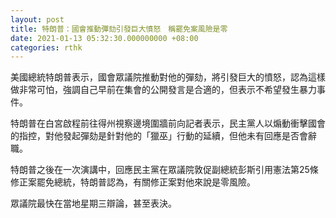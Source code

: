 ```yaml
---
layout: post
title: 特朗普：國會推動彈劾引發巨大憤怒　稱罷免案風險是零
date: 2021-01-13 05:32:30.000000000 +08:00
categories: rthk
---
```


美國總統特朗普表示，國會眾議院推動對他的彈劾，將引發巨大的憤怒，認為這樣做非常可怕，強調自己早前在集會的公開發言是合適的，但表示不希望發生暴力事件。

特朗普在白宮啟程前往得州視察邊境圍牆前向記者表示，民主黨人以煽動衝擊國會的指控，對他發起彈劾是針對他的「獵巫」行動的延續，但他未有回應是否會辭職。

特朗普之後在一次演講中，回應民主黨在眾議院敦促副總統彭斯引用憲法第25條修正案罷免總統，特朗普認為，有關修正案對他來說是零風險。

眾議院最快在當地星期三辯論，甚至表決。
